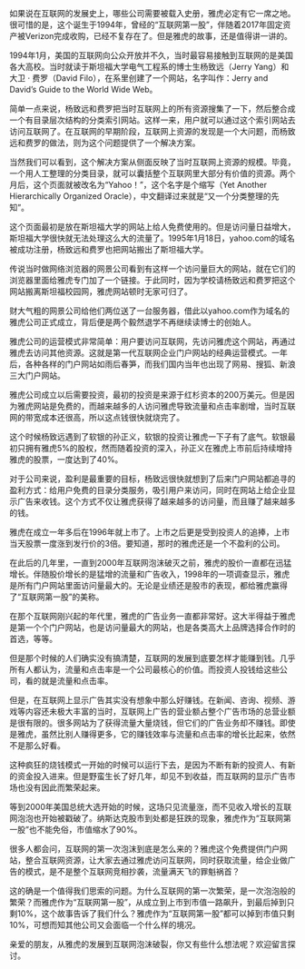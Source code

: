 如果说在互联网的发展史上，哪些公司需要被载入史册，雅虎必定有它一席之地。很可惜的是，这个诞生于1994年，曾经的“互联网第一股”，伴随着2017年固定资产被Verizon完成收购，已经不复存在了。但是雅虎的故事，还是值得讲一讲的。

1994年1月，美国的互联网向公众开放并不久，当时最容易接触到互联网的是美国各大高校。当时就读于斯坦福大学电气工程系的博士生杨致远（Jerry Yang）和大卫 · 费罗（David Filo），在系里创建了一个网站，名字叫作：Jerry and David’s Guide to the World Wide Web。

简单一点来说，杨致远和费罗把当时互联网上的所有资源搜集了一下，然后整合成一个有目录层次结构的分类索引网站。这样一来，用户就可以通过这个索引网站去访问互联网了。在互联网的早期阶段，互联网上资源的发现是一个大问题，而杨致远和费罗的做法，则为这个问题提供了一个解决方案。

当然我们可以看到，这个解决方案从侧面反映了当时互联网上资源的规模。毕竟，一个用人工整理的分类目录，就可以囊括整个互联网里大部分有价值的资源。两个月后，这个页面就被改名为“Yahoo！”，这个名字是个缩写（Yet Another Hierarchically Organized Oracle），中文翻译过来就是“又一个分类整理的先知”。

这个页面最初是放在斯坦福大学的网站上给人免费使用的。但是访问量日益增大，斯坦福大学很快就无法处理这么大的流量了。1995年1月18日，yahoo.com的域名被成功注册，杨致远和费罗也把网站搬出了斯坦福大学。

传说当时做网络浏览器的网景公司看到有这样一个访问量巨大的网站，就在它们的浏览器里面给雅虎专门加了一个链接。于此同时，因为学校请杨致远和费罗把这个网站搬离斯坦福校园网，雅虎网站顿时无家可归了。

财大气粗的网景公司给他们两位送了一台服务器，借此以yahoo.com作为域名的雅虎公司正式成立，背后便是两个毅然退学不再继续读博士的创始人。

雅虎公司的运营模式非常简单：用户要访问互联网，先访问雅虎这个网站，再通过雅虎去访问其他资源。这就是第一代互联网企业门户网站的经典运营模式。一年后，各种各样的门户网站如雨后春笋，而我们国内当年也出现了网易、搜狐、新浪三大门户网站。

雅虎公司成立以后需要投资，最初的投资是来源于红杉资本的200万美元。但是因为雅虎网站是免费的，而越来越多的人访问雅虎导致流量和点击率剧增，当时互联网的带宽成本还很高，所以这点钱很快就烧完了。

这个时候杨致远遇到了软银的孙正义，软银的投资让雅虎一下子有了底气。软银最初只拥有雅虎5%的股权，然而随着投资的深入，孙正义在雅虎上市前后持续增持雅虎的股票，一度达到了40%。

对于公司来说，盈利是最重要的目标，杨致远很快就想到了后来门户网站都追寻的盈利方式：给用户免费的目录分类服务，吸引用户来访问，同时在网站上给企业显示广告来收钱。这个方式不仅让雅虎获得了越来越多的访问量，而且赚了越来越多的钱。

雅虎在成立一年多后在1996年就上市了。上市之后更是受到投资人的追捧，上市当天股票一度涨到发行价的3倍。要知道，那时的雅虎还是一个不盈利的公司。

在此后的几年里，一直到2000年互联网泡沫破灭之前，雅虎的股价一直都在迅猛增长。伴随股价增长的是猛增的流量和广告收入，1998年的一项调查显示，雅虎是所有门户网站里面访问量最大的。无论是业绩还是股市的表现，都给雅虎赢得了“互联网第一股”的美称。

在那个互联网刚兴起的年代里，雅虎的广告业务一直都非常好。这大半得益于雅虎是第一个个门户网站，也是访问量最大的网站，也是各类高大上品牌选择合作时的首选，等等。

但是那个时候的人们确实没有搞清楚，互联网的发展到底要怎样才能赚到钱。几乎所有人都认为，流量和点击率是一个公司最核心的价值。而投资人投钱给这些公司，看的就是流量和点击率。

但是，在互联网上显示广告其实没有想象中那么好赚钱。在新闻、咨询、视频、游戏等内容还未极大丰富的当时，互联网上广告的营业额占整个广告市场的总营业额是很有限的。很多网站为了获得流量大量烧钱，但它们的广告业务却不赚钱。即使是雅虎，虽然比别人赚得更多，它的赚钱效率与流量和点击率的增长比起来，依然不是那么好看。

这种疯狂的烧钱模式一开始的时候可以运行下去，是因为不断有新的投资人、有新的资金投入进来。但是野蛮生长了好几年，却见不到收益，而互联网的显示广告市场也没有因此而繁荣起来。

等到2000年美国总统大选开始的时候，这场只见流量涨，而不见收入增长的互联网泡泡也开始被戳破了。纳斯达克股市到处都是狂跌的现象，雅虎作为“互联网第一股”也不能免俗，市值缩水了90%。

很多人都会问，互联网的第一次泡沫到底是怎么来的？雅虎这个免费提供门户网站，整合互联网资源，让大家去通过雅虎访问互联网，同时获取流量，给企业做广告的模式，是不是整个互联网竞相抄袭，流量满天飞的罪魁祸首？

这的确是一个值得我们思索的问题。为什么互联网的第一次繁荣，是一次泡泡般的繁荣？而雅虎作为“互联网第一股”，从成立到上市到市值一路飙升，到最后掉到只剩10%，这个故事告诉了我们什么？雅虎作为“互联网第一股”都可以掉到市值只剩10%，可想而知其他公司又会面临一个什么样的境况。

亲爱的朋友，从雅虎的发展到互联网泡沫破裂，你又有些什么想法呢？欢迎留言探讨。

